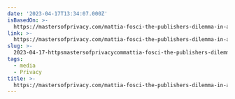 ```yaml
---
date: '2023-04-17T13:34:07.000Z'
isBasedOn: >-
  https://mastersofprivacy.com/mattia-fosci-the-publishers-dilemma-in-a-first-party-data-world/
link: >-
  https://mastersofprivacy.com/mattia-fosci-the-publishers-dilemma-in-a-first-party-data-world/
slug: >-
  2023-04-17-httpsmastersofprivacycommattia-fosci-the-publishers-dilemma-in-a-first-party-data-world
tags:
  - media
  - Privacy
title: >-
  https://mastersofprivacy.com/mattia-fosci-the-publishers-dilemma-in-a-first-party-data-world/
---
```



